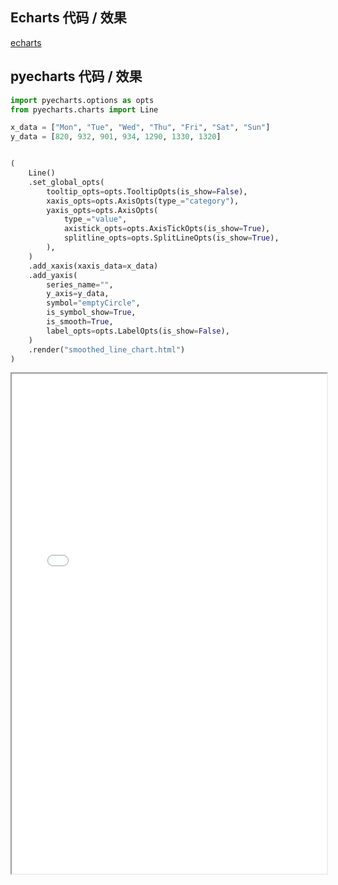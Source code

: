 ## Echarts 代码 / 效果

[echarts](https://echarts.baidu.com/examples/editor.html?c=line-smooth ':include :type=iframe width=100% height=800px')

## pyecharts 代码 / 效果

```python
import pyecharts.options as opts
from pyecharts.charts import Line

x_data = ["Mon", "Tue", "Wed", "Thu", "Fri", "Sat", "Sun"]
y_data = [820, 932, 901, 934, 1290, 1330, 1320]


(
    Line()
    .set_global_opts(
        tooltip_opts=opts.TooltipOpts(is_show=False),
        xaxis_opts=opts.AxisOpts(type_="category"),
        yaxis_opts=opts.AxisOpts(
            type_="value",
            axistick_opts=opts.AxisTickOpts(is_show=True),
            splitline_opts=opts.SplitLineOpts(is_show=True),
        ),
    )
    .add_xaxis(xaxis_data=x_data)
    .add_yaxis(
        series_name="",
        y_axis=y_data,
        symbol="emptyCircle",
        is_symbol_show=True,
        is_smooth=True,
        label_opts=opts.LabelOpts(is_show=False),
    )
    .render("smoothed_line_chart.html")
)
```

<iframe width="100%" height="800px" src="Line/smoothed_line_chart.html"></iframe>